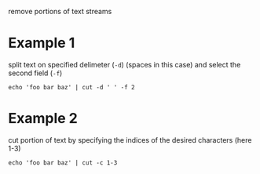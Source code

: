 
remove portions of text streams

# Example 1
split text on specified delimeter (`-d`) (spaces in this case) and select the second field (`-f`)
```
echo 'foo bar baz' | cut -d ' ' -f 2
```

# Example 2
cut portion of text by specifying the indices of the desired
characters (here 1-3)
```
echo 'foo bar baz' | cut -c 1-3
```

